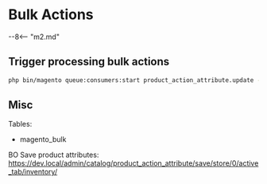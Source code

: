# Bulk Actions

--8<-- "m2.md"

## Trigger processing bulk actions
```bash
php bin/magento queue:consumers:start product_action_attribute.update --single-thread --max-messages=10000
```

## Misc

Tables:
- magento_bulk

BO Save product attributes: https://dev.local/admin/catalog/product_action_attribute/save/store/0/active_tab/inventory/
